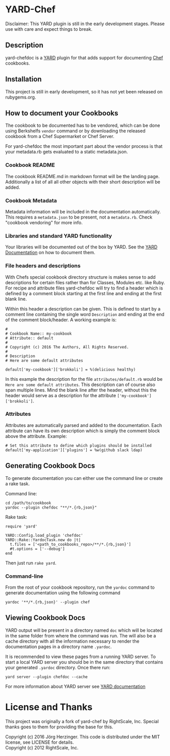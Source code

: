# YARD-Chef

Disclaimer: This YARD plugin is still in the early development stages. Please use with care and expect things to break.

## Description

yard-chefdoc is a [YARD](http://yardoc.org/) plugin for that adds support for documenting [Chef](http://www.chef.io/) cookbooks.

## Installation

This project is still in early development, so it has not yet been released on rubygems.org.

## How to document your Cookbooks

The cookbook to be documented has to be vendored, which can be done using Berkshelfs `vendor` command or by downloading the released cookbook from a Chef Supermarket or Chef Server.

For yard-chefdoc the most important part about the vendor process is that your metadata.rb gets evaluated to a static metadata.json.

### Cookbook README

The cookbook README.md in markdown format will be the landing page. Additionally a list of all all other objects with their short description will be added.

### Cookbook Metadata

Metadata information will be included in the documentation automatically. This requires a `metadata.json` to be present, not a `metadata.rb`. Check "cookbook vendoring" for more info.

### Libraries and standard YARD functionality

Your libraries will be documented out of the box by YARD. See the [YARD Documentation](http://yardoc.org/) on how to document them.

### File headers and descriptions

With Chefs special cookbook directory structure is makes sense to add descriptions for certain files rather than for Classes, Modules etc. like Ruby. For recipe and attribute files yard-chefdoc will try to find a header which is defined by a comment block starting at the first line and ending at the first blank line.

Within this header a description can be given. This is defined to start by a comment line containing the single word `Description` and ending at the end of the comment block/header. A working example is:

```
#
# Cookbook Name:: my-cookbook
# Attribute:: default
#
# Copyright (c) 2016 The Authors, All Rights Reserved.
#
# Description
# Here are some default attributes

default['my-cookbook']['brokkoli'] = %(delicious healthy)
```

In this example the description for the file `attributes/default.rb` would be `Here are some default attributes`. This description can of course also span multiple lines. Mind the blank line after the header, without this the header would serve as a description for the attribute `['my-cookbook']['brokkoli']`.

### Attributes

Attributes are automatically parsed and added to the documentation. Each attribute can have its own description which is simply the comment block above the attribute. Example:

```
# Set this attribute to define which plugins should be installed
default['my-application']['plugins'] = %w(github slack ldap)
```

## Generating Cookbook Docs

To generate documentation you can either use the command line or create a rake task.

Command line:
```
cd /path/to/cookbook
yardoc --plugin chefdoc "**/*.{rb,json}"
```

Rake task:
```
require 'yard'

YARD::Config.load_plugin 'chefdoc'
YARD::Rake::YardocTask.new do |t|
  t.files = ['<path_to_cookbooks_repo>/**/*.{rb,json}']
  #t.options = ['--debug']
end
```

Then just run `rake yard`.

### Command-line

From the root of your cookbook repository, run the ```yardoc``` command to
generate documentation using the following command

 `yardoc '**/*.{rb,json}' --plugin chef`

## Viewing Cookbook Docs

YARD output will be present in a directory named `doc` which will be located in the same folder from where the command was run. The will also be a cache directory with all the information necessary to render the documentation pages in a directory name `.yardoc`.

It is recommended to view these pages from a running YARD server.  To start a local YARD server you should be in the same directory that contains your generated `.yardoc` directory.  Once there run:

`yard server --plugin chefdoc --cache`

For more information about YARD server see [YARD documentation](http://rubydoc.info/docs/yard/file/docs/GettingStarted.md#yard_Executable)

# License and Thanks

This project was originally a fork of yard-chef by RightScale, Inc. Special thanks goes to them for providing the base for this.

Copyright (c) 2016 Jörg Herzinger. This code is distributed under the MIT license, see LICENSE for details.<br>
Copyright (c) 2012 RightScale, Inc.
